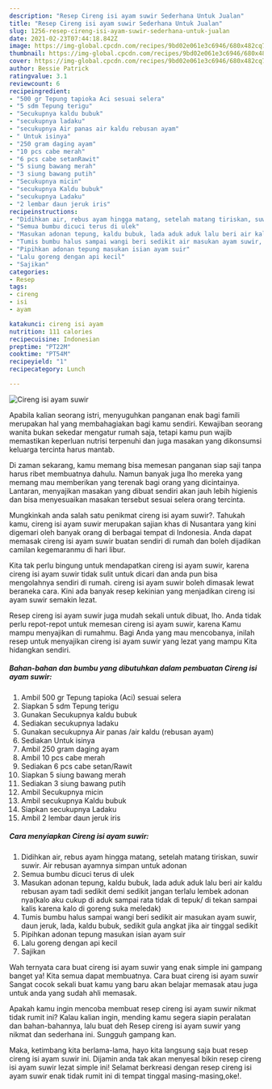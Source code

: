 ```yaml
---
description: "Resep Cireng isi ayam suwir Sederhana Untuk Jualan"
title: "Resep Cireng isi ayam suwir Sederhana Untuk Jualan"
slug: 1256-resep-cireng-isi-ayam-suwir-sederhana-untuk-jualan
date: 2021-02-23T07:44:18.842Z
image: https://img-global.cpcdn.com/recipes/9bd02e061e3c6946/680x482cq70/cireng-isi-ayam-suwir-foto-resep-utama.jpg
thumbnail: https://img-global.cpcdn.com/recipes/9bd02e061e3c6946/680x482cq70/cireng-isi-ayam-suwir-foto-resep-utama.jpg
cover: https://img-global.cpcdn.com/recipes/9bd02e061e3c6946/680x482cq70/cireng-isi-ayam-suwir-foto-resep-utama.jpg
author: Bessie Patrick
ratingvalue: 3.1
reviewcount: 6
recipeingredient:
- "500 gr Tepung tapioka Aci sesuai selera"
- "5 sdm Tepung terigu"
- "Secukupnya kaldu bubuk"
- "secukupnya ladaku"
- "secukupnya Air panas air kaldu rebusan ayam"
- " Untuk isinya"
- "250 gram daging ayam"
- "10 pcs cabe merah"
- "6 pcs cabe setanRawit"
- "5 siung bawang merah"
- "3 siung bawang putih"
- "Secukupnya micin"
- "secukupnya Kaldu bubuk"
- "secukupnya Ladaku"
- "2 lembar daun jeruk iris"
recipeinstructions:
- "Didihkan air, rebus ayam hingga matang, setelah matang tiriskan, suwir suwir. Air rebusan ayamnya simpan untuk adonan"
- "Semua bumbu dicuci terus di ulek"
- "Masukan adonan tepung, kaldu bubuk, lada aduk aduk lalu beri air kaldu rebusan ayam tadi sedikit demi sedikit jangan terlalu lembek adonan nya(kalo aku cukup di aduk sampai rata tidak di tepuk/ di tekan sampai kalis karena kalo di goreng suka meledak)"
- "Tumis bumbu halus sampai wangi beri sedikit air masukan ayam suwir, daun jeruk, lada, kaldu bubuk, sedikit gula angkat jika air tinggal sedikit"
- "Pipihkan adonan tepung masukan isian ayam suir"
- "Lalu goreng dengan api kecil"
- "Sajikan"
categories:
- Resep
tags:
- cireng
- isi
- ayam

katakunci: cireng isi ayam 
nutrition: 111 calories
recipecuisine: Indonesian
preptime: "PT22M"
cooktime: "PT54M"
recipeyield: "1"
recipecategory: Lunch

---
```



![Cireng isi ayam suwir](https://img-global.cpcdn.com/recipes/9bd02e061e3c6946/680x482cq70/cireng-isi-ayam-suwir-foto-resep-utama.jpg)

Apabila kalian seorang istri, menyuguhkan panganan enak bagi famili merupakan hal yang membahagiakan bagi kamu sendiri. Kewajiban seorang  wanita bukan sekedar mengatur rumah saja, tetapi kamu pun wajib memastikan keperluan nutrisi terpenuhi dan juga masakan yang dikonsumsi keluarga tercinta harus mantab.

Di zaman  sekarang, kamu memang bisa memesan panganan siap saji tanpa harus ribet membuatnya dahulu. Namun banyak juga lho mereka yang memang mau memberikan yang terenak bagi orang yang dicintainya. Lantaran, menyajikan masakan yang dibuat sendiri akan jauh lebih higienis dan bisa menyesuaikan masakan tersebut sesuai selera orang tercinta. 



Mungkinkah anda salah satu penikmat cireng isi ayam suwir?. Tahukah kamu, cireng isi ayam suwir merupakan sajian khas di Nusantara yang kini digemari oleh banyak orang di berbagai tempat di Indonesia. Anda dapat memasak cireng isi ayam suwir buatan sendiri di rumah dan boleh dijadikan camilan kegemaranmu di hari libur.

Kita tak perlu bingung untuk mendapatkan cireng isi ayam suwir, karena cireng isi ayam suwir tidak sulit untuk dicari dan anda pun bisa mengolahnya sendiri di rumah. cireng isi ayam suwir boleh dimasak lewat beraneka cara. Kini ada banyak resep kekinian yang menjadikan cireng isi ayam suwir semakin lezat.

Resep cireng isi ayam suwir juga mudah sekali untuk dibuat, lho. Anda tidak perlu repot-repot untuk memesan cireng isi ayam suwir, karena Kamu mampu menyajikan di rumahmu. Bagi Anda yang mau mencobanya, inilah resep untuk menyajikan cireng isi ayam suwir yang lezat yang mampu Kita hidangkan sendiri.

<!--inarticleads1-->

##### Bahan-bahan dan bumbu yang dibutuhkan dalam pembuatan Cireng isi ayam suwir:

1. Ambil 500 gr Tepung tapioka (Aci) sesuai selera
1. Siapkan 5 sdm Tepung terigu
1. Gunakan Secukupnya kaldu bubuk
1. Sediakan secukupnya ladaku
1. Gunakan secukupnya Air panas /air kaldu (rebusan ayam)
1. Sediakan  Untuk isinya
1. Ambil 250 gram daging ayam
1. Ambil 10 pcs cabe merah
1. Sediakan 6 pcs cabe setan/Rawit
1. Siapkan 5 siung bawang merah
1. Sediakan 3 siung bawang putih
1. Ambil Secukupnya micin
1. Ambil secukupnya Kaldu bubuk
1. Siapkan secukupnya Ladaku
1. Ambil 2 lembar daun jeruk iris




<!--inarticleads2-->

##### Cara menyiapkan Cireng isi ayam suwir:

1. Didihkan air, rebus ayam hingga matang, setelah matang tiriskan, suwir suwir. Air rebusan ayamnya simpan untuk adonan
1. Semua bumbu dicuci terus di ulek
1. Masukan adonan tepung, kaldu bubuk, lada aduk aduk lalu beri air kaldu rebusan ayam tadi sedikit demi sedikit jangan terlalu lembek adonan nya(kalo aku cukup di aduk sampai rata tidak di tepuk/ di tekan sampai kalis karena kalo di goreng suka meledak)
1. Tumis bumbu halus sampai wangi beri sedikit air masukan ayam suwir, daun jeruk, lada, kaldu bubuk, sedikit gula angkat jika air tinggal sedikit
1. Pipihkan adonan tepung masukan isian ayam suir
1. Lalu goreng dengan api kecil
1. Sajikan




Wah ternyata cara buat cireng isi ayam suwir yang enak simple ini gampang banget ya! Kita semua dapat membuatnya. Cara buat cireng isi ayam suwir Sangat cocok sekali buat kamu yang baru akan belajar memasak atau juga untuk anda yang sudah ahli memasak.

Apakah kamu ingin mencoba membuat resep cireng isi ayam suwir nikmat tidak rumit ini? Kalau kalian ingin, mending kamu segera siapin peralatan dan bahan-bahannya, lalu buat deh Resep cireng isi ayam suwir yang nikmat dan sederhana ini. Sungguh gampang kan. 

Maka, ketimbang kita berlama-lama, hayo kita langsung saja buat resep cireng isi ayam suwir ini. Dijamin anda tak akan menyesal bikin resep cireng isi ayam suwir lezat simple ini! Selamat berkreasi dengan resep cireng isi ayam suwir enak tidak rumit ini di tempat tinggal masing-masing,oke!.

